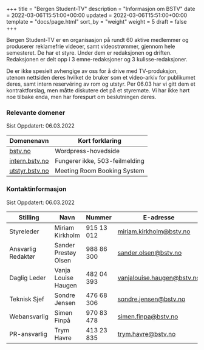 +++
title = "Bergen Student-TV"
description = "Informasjon om BSTV"
date = 2022-03-06T15:51:00+00:00
updated = 2022-03-06T15:51:00+00:00
template = "docs/page.html"
sort_by = "weight"
weight = 5
draft = false
+++

Bergen Student-TV er en organisasjon på rundt 60 aktive medlemmer og produserer
reklamefrie videoer, samt videostrømmer, gjennom hele semesteret. De har et
styre. Under dem er redaksjonen og driften. Redaksjonen er delt opp i 3
emne-redaksjoner og 3 kulisse-redaksjoner.

De er ikke spesielt avhengige av oss for å drive med TV-produksjon, utenom
nettsiden deres hvilket de bruker som et video-arkiv for publikumet deres, samt
intern reservéring av rom og utstyr. Per 06.03 har vi gitt dem et
kontraktforslag, men måtte diskutere det på et styremøte. Vi har ikke hørt noe
tilbake enda, men har forespurt om beslutningen deres.

### Relevante domener

Sist Oppdatert: 06.03.2022

| Domenenavn                       | Kort forklaring                |
| -------------------------------- | ------------------------------ |
| [bstv.no](bstv.no)               | Wordpress-hovedside            |
| [intern.bstv.no](intern.bstv.no) | Fungerer ikke, 503-feilmelding |
| [utstyr.bstv.no](utstyr.bstv.no) | Meeting Room Booking System    |

### Kontaktinformasjon

Sist Oppdatert: 06.03.2022

| Stilling           | Navn                 | Nummer     | E-adresse                  |
| ------------------ | -------------------- | ---------- | -------------------------- |
| Styreleder         | Miriam Kirkholm      | 915 13 012 | miriam.kirkholm@bstv.no    |
| Ansvarlig Redaktør | Sander Prestøy Olsen | 988 86 300 | sander.olsen@bstv.no       |
| Daglig Leder       | Vanja Louise Haugen  | 482 04 393 | vanjalouise.haugen@bstv.no |
| Teknisk Sjef       | Sondre Jensen        | 476 68 306 | sondre.jensen@bstv.no      |
| Webansvarlig       | Simen Finpå          | 970 83 478 | simen.finpa@bstv.no        |
| PR-ansvarlig       | Trym Havre           | 413 23 835 | trym.havre@bstv.no         |
